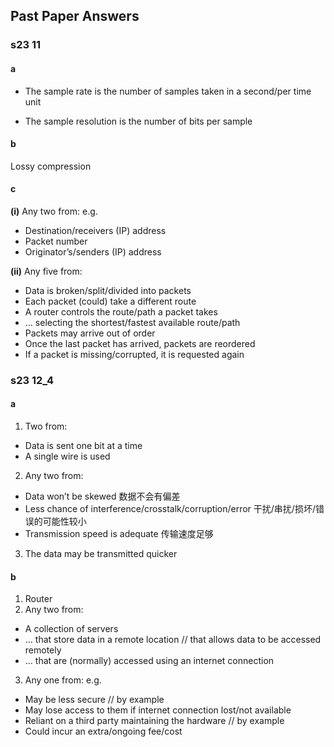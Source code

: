 ## Past Paper Answers
### s23 11
#### a
- The sample rate is the number of samples taken in a second/per time unit 

- The sample resolution is the number of bits per sample

#### b
Lossy compression

#### c
**(i)**
Any two from:
e.g.
- Destination/receivers (IP) address
- Packet number
- Originator’s/senders (IP) address

**(ii)**
Any five from:
- Data is broken/split/divided into packets
- Each packet (could) take a different route
- A router controls the route/path a packet takes
- … selecting the shortest/fastest available route/path
- Packets may arrive out of order
- Once the last packet has arrived, packets are reordered
- If a packet is missing/corrupted, it is requested again

### s23 12_4
#### a
1. Two from:
- Data is sent one bit at a time
- A single wire is used 
2. Any two from:
- Data won’t be skewed
数据不会有偏差
- Less chance of interference/crosstalk/corruption/error
干扰/串扰/损坏/错误的可能性较小
- Transmission speed is adequate 
传输速度足够
3. The data may be transmitted quicker

#### b
1. Router
2. Any two from:
- A collection of servers
- … that store data in a remote location // that allows data to be accessed remotely
- … that are (normally) accessed using an internet connection 
3. Any one from:
e.g.
- May be less secure // by example
- May lose access to them if internet connection lost/not available
- Reliant on a third party maintaining the hardware // by example
- Could incur an extra/ongoing fee/cost 

